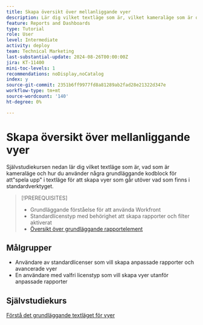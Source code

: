 ```yaml
---
title: Skapa översikt över mellanliggande vyer
description: Lär dig vilket textläge som är, vilket kameraläge som är och hur du använder några grundläggande kodblock för att"spela upp" i textläge för att skapa vyer som går utöver vad som finns i standardverktyget.
feature: Reports and Dashboards
type: Tutorial
role: User
level: Intermediate
activity: deploy
team: Technical Marketing
last-substantial-update: 2024-08-26T00:00:00Z
jira: KT-11400
mini-toc-levels: 1
recommendations: noDisplay,noCatalog
index: y
source-git-commit: 2351b6ff9977fd8a81289ab2fad28e21322d347e
workflow-type: tm+mt
source-wordcount: '140'
ht-degree: 0%

---
```



# Skapa översikt över mellanliggande vyer

Självstudiekursen nedan lär dig vilket textläge som är, vad som är kameraläge och hur du använder några grundläggande kodblock för att&quot;spela upp&quot; i textläge för att skapa vyer som går utöver vad som finns i standardverktyget.

>[!PREREQUISITES]
>
>* Grundläggande förståelse för att använda Workfront
>* Standardlicenstyp med behörighet att skapa rapporter och filter aktiverat
>* [Översikt över grundläggande rapportelement](https://experienceleague.adobe.com/?recommended=Workfront-U-1-2022.1.reporting)

## Målgrupper

* Användare av standardlicenser som vill skapa anpassade rapporter och avancerade vyer
* En användare med valfri licenstyp som vill skapa vyer utanför anpassade rapporter


## Självstudiekurs

[Förstå det grundläggande textläget för vyer](basic-text-mode-for-views.md)

